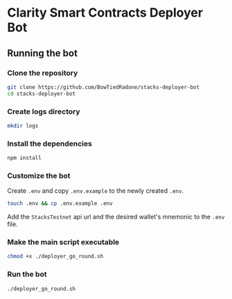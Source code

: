 # Clarity Smart Contracts Deployer Bot

## Running the bot

### Clone the repository

```bash
git clone https://github.com/BowTiedRadone/stacks-deployer-bot
cd stacks-deployer-bot
```

### Create logs directory

```bash
mkdir logs
```

### Install the dependencies

```bash
npm install
```

### Customize the bot

Create `.env` and copy `.env.example` to the newly created `.env`.

```bash
touch .env && cp .env.example .env
```

Add the `StacksTestnet` api url and the desired wallet's mnemonic to the `.env` file.

### Make the main script executable

```bash
chmod +x ./deployer_go_round.sh
```

### Run the bot

```bash
./deployer_go_round.sh
```
